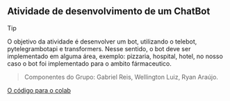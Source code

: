  ## Atividade de desenvolvimento de um ChatBot

> [!TIP]
> O objetivo da atividade é desenvolver um bot, utilizando o telebot, pytelegrambotapi e transformers. Nesse sentido, o bot deve ser implementado em alguma área, exemplo: pizzaria, hospital, hotel, no nosso caso o bot foi implementado para o ambito fármaceutico.

> Componentes do Grupo: Gabriel Reis, Wellington Luiz, Ryan Araújo.

[O código para o colab](https://colab.research.google.com/drive/1FnKPAbOfiYGheZ1KOF9T4-Mf8DbMgr64?usp=sharing)
